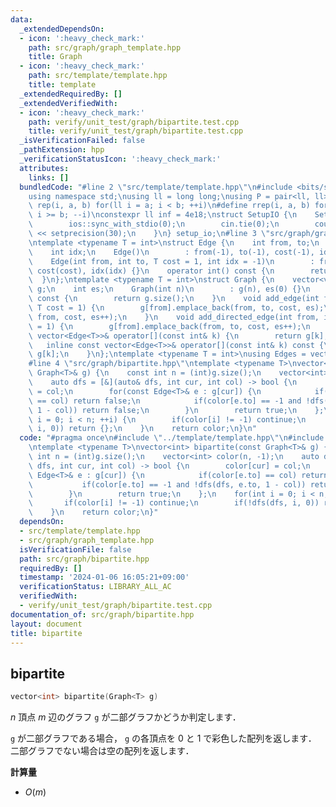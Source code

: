 ```yaml
---
data:
  _extendedDependsOn:
  - icon: ':heavy_check_mark:'
    path: src/graph/graph_template.hpp
    title: Graph
  - icon: ':heavy_check_mark:'
    path: src/template/template.hpp
    title: template
  _extendedRequiredBy: []
  _extendedVerifiedWith:
  - icon: ':heavy_check_mark:'
    path: verify/unit_test/graph/bipartite.test.cpp
    title: verify/unit_test/graph/bipartite.test.cpp
  _isVerificationFailed: false
  _pathExtension: hpp
  _verificationStatusIcon: ':heavy_check_mark:'
  attributes:
    links: []
  bundledCode: "#line 2 \"src/template/template.hpp\"\n#include <bits/stdc++.h>\n\
    using namespace std;\nusing ll = long long;\nusing P = pair<ll, ll>;\n#define\
    \ rep(i, a, b) for(ll i = a; i < b; ++i)\n#define rrep(i, a, b) for(ll i = a;\
    \ i >= b; --i)\nconstexpr ll inf = 4e18;\nstruct SetupIO {\n    SetupIO() {\n\
    \        ios::sync_with_stdio(0);\n        cin.tie(0);\n        cout << fixed\
    \ << setprecision(30);\n    }\n} setup_io;\n#line 3 \"src/graph/graph_template.hpp\"\
    \ntemplate <typename T = int>\nstruct Edge {\n    int from, to;\n    T cost;\n\
    \    int idx;\n    Edge()\n        : from(-1), to(-1), cost(-1), idx(-1) {}\n\
    \    Edge(int from, int to, T cost = 1, int idx = -1)\n        : from(from), to(to),\
    \ cost(cost), idx(idx) {}\n    operator int() const {\n        return to;\n  \
    \  }\n};\ntemplate <typename T = int>\nstruct Graph {\n    vector<vector<Edge<T>>>\
    \ g;\n    int es;\n    Graph(int n)\n        : g(n), es(0) {}\n    size_t size()\
    \ const {\n        return g.size();\n    }\n    void add_edge(int from, int to,\
    \ T cost = 1) {\n        g[from].emplace_back(from, to, cost, es);\n        g[to].emplace_back(to,\
    \ from, cost, es++);\n    }\n    void add_directed_edge(int from, int to, T cost\
    \ = 1) {\n        g[from].emplace_back(from, to, cost, es++);\n    }\n    inline\
    \ vector<Edge<T>>& operator[](const int& k) {\n        return g[k];\n    }\n \
    \   inline const vector<Edge<T>>& operator[](const int& k) const {\n        return\
    \ g[k];\n    }\n};\ntemplate <typename T = int>\nusing Edges = vector<Edge<T>>;\n\
    #line 4 \"src/graph/bipartite.hpp\"\ntemplate <typename T>\nvector<int> bipartite(const\
    \ Graph<T>& g) {\n    const int n = (int)g.size();\n    vector<int> color(n, -1);\n\
    \    auto dfs = [&](auto& dfs, int cur, int col) -> bool {\n        color[cur]\
    \ = col;\n        for(const Edge<T>& e : g[cur]) {\n            if(color[e.to]\
    \ == col) return false;\n            if(color[e.to] == -1 and !dfs(dfs, e.to,\
    \ 1 - col)) return false;\n        }\n        return true;\n    };\n    for(int\
    \ i = 0; i < n; ++i) {\n        if(color[i] != -1) continue;\n        if(!dfs(dfs,\
    \ i, 0)) return {};\n    }\n    return color;\n}\n"
  code: "#pragma once\n#include \"../template/template.hpp\"\n#include \"./graph_template.hpp\"\
    \ntemplate <typename T>\nvector<int> bipartite(const Graph<T>& g) {\n    const\
    \ int n = (int)g.size();\n    vector<int> color(n, -1);\n    auto dfs = [&](auto&\
    \ dfs, int cur, int col) -> bool {\n        color[cur] = col;\n        for(const\
    \ Edge<T>& e : g[cur]) {\n            if(color[e.to] == col) return false;\n \
    \           if(color[e.to] == -1 and !dfs(dfs, e.to, 1 - col)) return false;\n\
    \        }\n        return true;\n    };\n    for(int i = 0; i < n; ++i) {\n \
    \       if(color[i] != -1) continue;\n        if(!dfs(dfs, i, 0)) return {};\n\
    \    }\n    return color;\n}"
  dependsOn:
  - src/template/template.hpp
  - src/graph/graph_template.hpp
  isVerificationFile: false
  path: src/graph/bipartite.hpp
  requiredBy: []
  timestamp: '2024-01-06 16:05:21+09:00'
  verificationStatus: LIBRARY_ALL_AC
  verifiedWith:
  - verify/unit_test/graph/bipartite.test.cpp
documentation_of: src/graph/bipartite.hpp
layout: document
title: bipartite
---
```


## bipartite

```cpp
vector<int> bipartite(Graph<T> g)
```

$n$ 頂点 $m$ 辺のグラフ `g` が二部グラフかどうか判定します．

`g` が二部グラフである場合， `g` の各頂点を $0$ と $1$ で彩色した配列を返します．<br>
二部グラフでない場合は空の配列を返します．

**計算量**

- $O(m)$